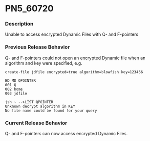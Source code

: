 # PN5_60720

<PageHeader />

### Description

Unable to access encrypted Dynamic Files with Q- and F-pointers



### Previous Release Behavior

Q- and F-pointers could not open an encrypted Dynamic file when an algorithm and key were specified, e.g.

```
create-file jdfile encrypted=true algorithm=blowfish key=123456

ED MD QPOINTER
001 Q
002 home
003 jdfile

jsh ~ -->LIST QPOINTER
Unknown decrypt algorithm in KEY
No file name could be found for your query
```



### Current Release Behavior

Q- and F-pointers can now access encrypted Dynamic Files.

  
<PageFooter />
